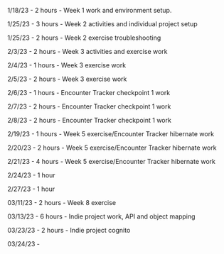 1/18/23 - 2 hours - Week 1 work and environment setup.

1/25/23 - 3 hours - Week 2 activities and individual project setup

1/25/23 - 2 hours - Week 2 exercise troubleshooting

2/3/23 - 2 hours - Week 3 activities and exercise work

2/4/23 - 1 hours - Week 3 exercise work

2/5/23 - 2 hours - Week 3 exercise work

2/6/23 - 1 hours - Encounter Tracker checkpoint 1 work

2/7/23 - 2 hours - Encounter Tracker checkpoint 1 work

2/8/23 - 2 hours - Encounter Tracker checkpoint 1 work

2/19/23 - 1 hours - Week 5 exercise/Encounter Tracker hibernate work

2/20/23 - 2 hours - Week 5 exercise/Encounter Tracker hibernate work

2/21/23 - 4 hours - Week 5 exercise/Encounter Tracker hibernate work

2/24/23 - 1 hour

2/27/23 - 1 hour

03/11/23 - 2 hours - Week 8 exercise

03/13/23 - 6 hours - Indie project work, API and object mapping

03/23/23 - 2 hours - Indie project cognito

03/24/23 - 